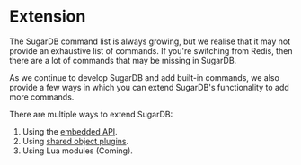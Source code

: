 # Extension

The SugarDB command list is always growing, but we realise that it may not provide an exhaustive list of commands. If you're switching from Redis, then there are a lot of commands that may be missing in SugarDB.

As we continue to develop SugarDB and add built-in commands, we also provide a few ways in which you can extend SugarDB's functionality to add more commands.

There are multiple ways to extend SugarDB:

1. Using the <a href="/docs/extension/embedded">embedded API</a>.
2. Using <a href="/docs/extension/shared_object">shared object plugins</a>.
3. Using Lua modules (Coming).
